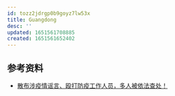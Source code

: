 ```yaml
---
id: tozz2jdrgp0b9goyz7lw53x
title: Guangdong
desc: ''
updated: 1651561708885
created: 1651561652402
---
```


## 参考资料

- [散布涉疫情谣言、殴打防疫工作人员，多人被依法查处！](https://www.jcy.gz.gov.cn/yqfkfztx/14324.jhtml)
